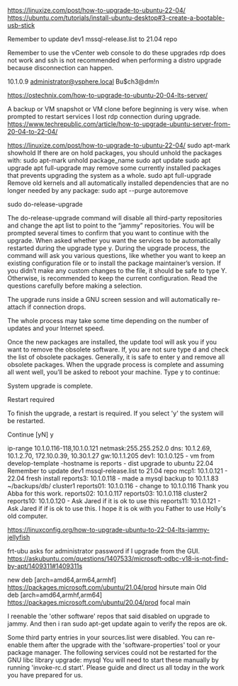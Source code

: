 https://linuxize.com/post/how-to-upgrade-to-ubuntu-22-04/
https://ubuntu.com/tutorials/install-ubuntu-desktop#3-create-a-bootable-usb-stick 

Remember to update dev1 mssql-release.list to 21.04 repo

Remember to use the vCenter web console to do these upgrades rdp does not work and ssh is not recommended
when performing a distro upgrade because disconnection can happen.

10.1.0.9
administrator@vsphere.local
Bu$ch3@dm!n

https://ostechnix.com/how-to-upgrade-to-ubuntu-20-04-lts-server/


A backup or VM snapshot or VM clone before beginning is very wise.
when prompted to restart services I lost rdp connection during upgrade.
https://www.techrepublic.com/article/how-to-upgrade-ubuntu-server-from-20-04-to-22-04/

https://linuxize.com/post/how-to-upgrade-to-ubuntu-22-04/
sudo apt-mark showhold
If there are on hold packages, you should unhold the packages with:
sudo apt-mark unhold package_name
sudo apt update
sudo apt upgrade
apt full-upgrade may remove some currently installed packages that prevents upgrading the system as a whole.
sudo apt full-upgrade
Remove old kernels and all automatically installed dependencies that are no longer needed by any package:
sudo apt --purge autoremove

sudo do-release-upgrade 

The do-release-upgrade command will disable all third-party repositories and change the apt list to point to the “jammy” repositories. You will be prompted several times to confirm that you want to continue with the upgrade. When asked whether you want the services to be automatically restarted during the upgrade type y.
During the upgrade process, the command will ask you various questions, like whether you want to keep an existing configuration file or to install the package maintainer’s version. If you didn’t make any custom changes to the file, it should be safe to type Y. Otherwise, is recommended to keep the current configuration. Read the questions carefully before making a selection.

The upgrade runs inside a GNU screen session and will automatically re-attach if connection drops.

The whole process may take some time depending on the number of updates and your Internet speed.

Once the new packages are installed, the update tool will ask you if you want to remove the obsolete software. If, you are not sure type d and check the list of obsolete packages. Generally, it is safe to enter y and remove all obsolete packages.
When the upgrade process is complete and assuming all went well, you’ll be asked to reboot your machine. Type y to continue:

System upgrade is complete.

Restart required

To finish the upgrade, a restart is required.
If you select 'y' the system will be restarted.

Continue [yN] y

ip-range 10.1.0.116-118,10.1.0.121
netmask:255.255.252.0
dns: 10.1.2.69, 10.1.2.70, 172.10.0.39, 10.30.1.27
gw:10.1.1.205
dev1: 10.1.0.125 - vm from develop-template -hostname is reports - dist upgrade to ubuntu 22.04 
Remember to update dev1 mssql-release.list to 21.04 repo
mcp1: 10.1.0.121 - 22.04 fresh install
reports3: 10.1.0.118 - made a mysql backup to 10.1.1.83 ~/backups/db/
cluster1
reports01: 10.1.0.116 - change to 10.1.0.116 Thank you Abba for this work.
reports02: 10.1.0.117
reports03: 10.1.0.118
cluster2
reports10: 10.1.0.120 - Ask Jared if it is ok to use this
reports11: 10.1.0.121 - Ask Jared if if is ok to use this.
I hope it is ok with you Father to use Holly's old computer.


https://linuxconfig.org/how-to-upgrade-ubuntu-to-22-04-lts-jammy-jellyfish

frt-ubu asks for administrator password if I upgrade from the GUI.
https://askubuntu.com/questions/1407533/microsoft-odbc-v18-is-not-find-by-apt/1409311#1409311s 

new
deb [arch=amd64,arm64,armhf] https://packages.microsoft.com/ubuntu/21.04/prod hirsute main 
Old  
deb [arch=amd64,armhf,arm64] https://packages.microsoft.com/ubuntu/20.04/prod focal main 
 
I reenable the 'other software' repos that said disabled on upgrade to jammy.
And then i ran sudo apt-get update again to verify the repos are ok.

Some third party entries in your sources.list were disabled. You can re-enable them after the upgrade with the 'software-properties' tool or your package manager. 
The following services could not be restarted for the GNU libc library upgrade: 
mysql 
You will need to start these manually by running 'invoke-rc.d <service> start'. 
Please guide and direct us all today in the work you have prepared for us. 